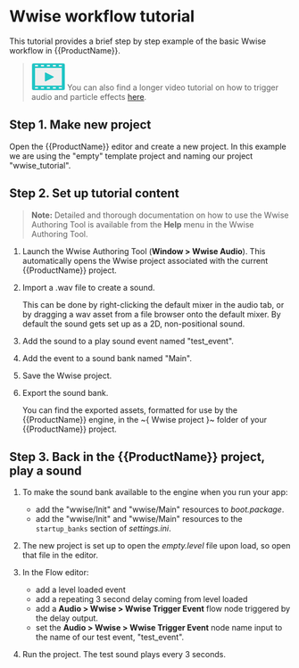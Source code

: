 # Wwise workflow tutorial

This tutorial provides a brief step by step example of the basic Wwise workflow in {{ProductName}}.

> ![](../images/icon_video.png) You can also find a longer video tutorial on how to trigger audio and particle effects [here](http://area.autodesk.com/learning/triggering-sound-and-particle-effects).

## Step 1. Make new project

Open the {{ProductName}} editor and create a new project. In this example we are using the "empty" template project and naming our project "wwise_tutorial".

## Step 2. Set up tutorial content

>	**Note:** Detailed and thorough documentation on how to use the Wwise Authoring Tool is available from the **Help** menu in the Wwise Authoring Tool.

1. Launch the Wwise Authoring Tool (**Window > Wwise Audio**). This automatically opens the Wwise project associated with the current {{ProductName}} project.

2. Import a .wav file to create a sound.

	This can be done by right-clicking the default mixer in the audio tab, or by dragging a wav asset from a file browser onto the default mixer. By default the sound gets set up as a 2D, non-positional sound.

3. Add the sound to a play sound event named "test_event".

4. Add the event to a sound bank named "Main".

5. Save the Wwise project.

6. Export the sound bank.

	You can find the exported assets, formatted for use by the {{ProductName}} engine, in the ~{ Wwise project }~ folder of your {{ProductName}} project.

## Step 3. Back in the {{ProductName}} project, play a sound

1. To make the sound bank available to the engine when you run your app:
    - add the "wwise/Init" and "wwise/Main" resources to *boot.package*.
    - add the "wwise/Init" and "wwise/Main" resources to the `startup_banks` section of *settings.ini*.

2. The new project is set up to open the *empty.level* file upon load, so open that file in the editor.

3. In the Flow editor:
    - add a level loaded event
    - add a repeating 3 second delay coming from level loaded
    - add a **Audio > Wwise > Wwise Trigger Event** flow node triggered by the delay output.
    - set the **Audio > Wwise > Wwise Trigger Event** node name input to the name of our test event, "test_event".

4. Run the project. The test sound plays every 3 seconds.
